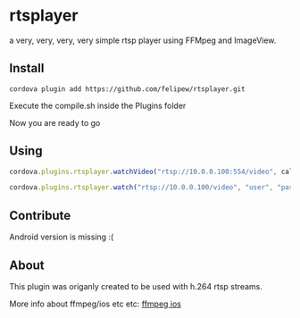 # rtsplayer
a very, very, very, very simple rtsp player using FFMpeg and ImageView.


## Install

```cordova plugin add https://github.com/felipew/rtsplayer.git```

Execute the compile.sh inside the Plugins folder

Now you are ready to go

## Using

``` javascript
cordova.plugins.rtsplayer.watchVideo("rtsp://10.0.0.100:554/video", callbackSucces, callbackError);
```

``` javascript
cordova.plugins.rtsplayer.watch("rtsp://10.0.0.100/video", "user", "password" callbackSucces, callbackError);
```

## Contribute

Android version is missing :(


## About

This plugin was origanly created to be used with h.264 rtsp streams.


More info about ffmpeg/ios etc etc: [ffmpeg ios](http://www.cantgetnosleep.com/wordpress/?p=111)